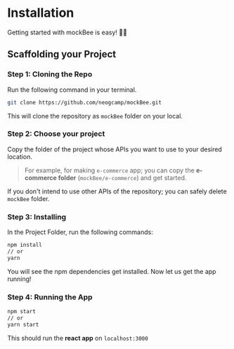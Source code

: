 # Installation

Getting started with mockBee is easy! 🏄‍♂️

## Scaffolding your Project

### Step 1: Cloning the Repo

Run the following command in your terminal.

```bash
git clone https://github.com/neogcamp/mockBee.git
```

This will clone the repository as `mockBee` folder on your local.

### Step 2: Choose your project

Copy the folder of the project whose APIs you want to use to your desired location.

> For example, for making `e-commerce` app; you can copy the **e-commerce folder** (`mockBee/e-commerce`) and get started.

If you don't intend to use other APIs of the repository; you can safely delete `mockBee` folder.

### Step 3: Installing

In the Project Folder, run the following commands:

```bash
npm install
// or
yarn
```

You will see the npm dependencies get installed. Now let us get the app running!

### Step 4: Running the App

```bash
npm start
// or
yarn start
```

This should run the **react app** on `localhost:3000`
